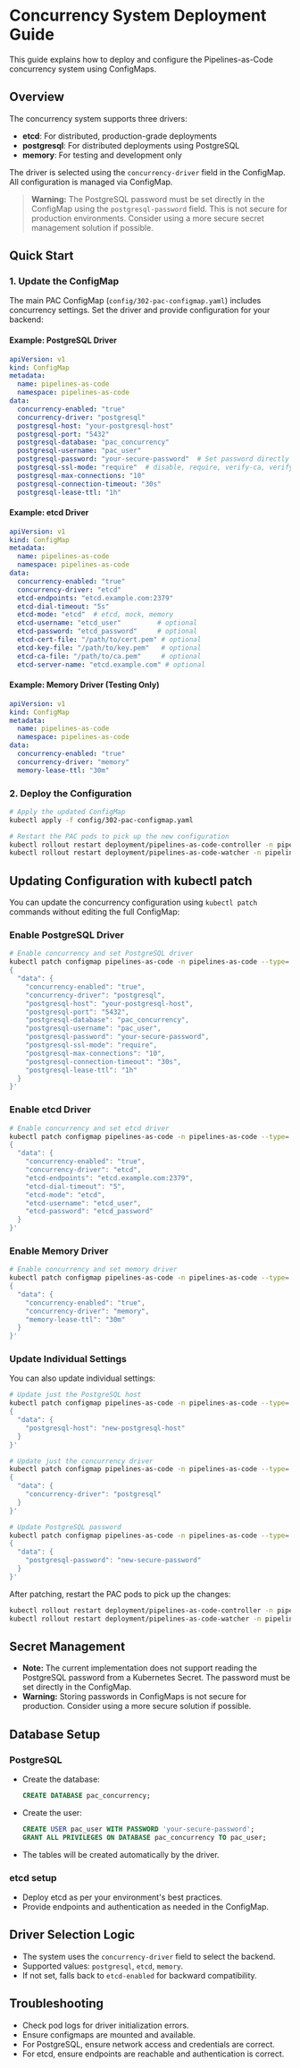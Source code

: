 # Concurrency System Deployment Guide

This guide explains how to deploy and configure the Pipelines-as-Code concurrency system using ConfigMaps.

## Overview

The concurrency system supports three drivers:

- **etcd**: For distributed, production-grade deployments
- **postgresql**: For distributed deployments using PostgreSQL
- **memory**: For testing and development only

The driver is selected using the `concurrency-driver` field in the ConfigMap. All configuration is managed via ConfigMap.

> **Warning:** The PostgreSQL password must be set directly in the ConfigMap using the `postgresql-password` field. This is not secure for production environments. Consider using a more secure secret management solution if possible.

## Quick Start

### 1. Update the ConfigMap

The main PAC ConfigMap (`config/302-pac-configmap.yaml`) includes concurrency settings. Set the driver and provide configuration for your backend:

#### Example: PostgreSQL Driver

```yaml
apiVersion: v1
kind: ConfigMap
metadata:
  name: pipelines-as-code
  namespace: pipelines-as-code
data:
  concurrency-enabled: "true"
  concurrency-driver: "postgresql"
  postgresql-host: "your-postgresql-host"
  postgresql-port: "5432"
  postgresql-database: "pac_concurrency"
  postgresql-username: "pac_user"
  postgresql-password: "your-secure-password"  # Set password directly here
  postgresql-ssl-mode: "require"  # disable, require, verify-ca, verify-full
  postgresql-max-connections: "10"
  postgresql-connection-timeout: "30s"
  postgresql-lease-ttl: "1h"
```

#### Example: etcd Driver

```yaml
apiVersion: v1
kind: ConfigMap
metadata:
  name: pipelines-as-code
  namespace: pipelines-as-code
data:
  concurrency-enabled: "true"
  concurrency-driver: "etcd"
  etcd-endpoints: "etcd.example.com:2379"
  etcd-dial-timeout: "5s"
  etcd-mode: "etcd"  # etcd, mock, memory
  etcd-username: "etcd_user"         # optional
  etcd-password: "etcd_password"     # optional
  etcd-cert-file: "/path/to/cert.pem" # optional
  etcd-key-file: "/path/to/key.pem"   # optional
  etcd-ca-file: "/path/to/ca.pem"     # optional
  etcd-server-name: "etcd.example.com" # optional
```

#### Example: Memory Driver (Testing Only)

```yaml
apiVersion: v1
kind: ConfigMap
metadata:
  name: pipelines-as-code
  namespace: pipelines-as-code
data:
  concurrency-enabled: "true"
  concurrency-driver: "memory"
  memory-lease-ttl: "30m"
```

### 2. Deploy the Configuration

```bash
# Apply the updated ConfigMap
kubectl apply -f config/302-pac-configmap.yaml

# Restart the PAC pods to pick up the new configuration
kubectl rollout restart deployment/pipelines-as-code-controller -n pipelines-as-code
kubectl rollout restart deployment/pipelines-as-code-watcher -n pipelines-as-code
```

## Updating Configuration with kubectl patch

You can update the concurrency configuration using `kubectl patch` commands without editing the full ConfigMap:

### Enable PostgreSQL Driver

```bash
# Enable concurrency and set PostgreSQL driver
kubectl patch configmap pipelines-as-code -n pipelines-as-code --type='merge' -p='
{
  "data": {
    "concurrency-enabled": "true",
    "concurrency-driver": "postgresql",
    "postgresql-host": "your-postgresql-host",
    "postgresql-port": "5432",
    "postgresql-database": "pac_concurrency",
    "postgresql-username": "pac_user",
    "postgresql-password": "your-secure-password",
    "postgresql-ssl-mode": "require",
    "postgresql-max-connections": "10",
    "postgresql-connection-timeout": "30s",
    "postgresql-lease-ttl": "1h"
  }
}'
```

### Enable etcd Driver

```bash
# Enable concurrency and set etcd driver
kubectl patch configmap pipelines-as-code -n pipelines-as-code --type='merge' -p='
{
  "data": {
    "concurrency-enabled": "true",
    "concurrency-driver": "etcd",
    "etcd-endpoints": "etcd.example.com:2379",
    "etcd-dial-timeout": "5",
    "etcd-mode": "etcd",
    "etcd-username": "etcd_user",
    "etcd-password": "etcd_password"
  }
}'
```

### Enable Memory Driver

```bash
# Enable concurrency and set memory driver
kubectl patch configmap pipelines-as-code -n pipelines-as-code --type='merge' -p='
{
  "data": {
    "concurrency-enabled": "true",
    "concurrency-driver": "memory",
    "memory-lease-ttl": "30m"
  }
}'
```

### Update Individual Settings

You can also update individual settings:

```bash
# Update just the PostgreSQL host
kubectl patch configmap pipelines-as-code -n pipelines-as-code --type='merge' -p='
{
  "data": {
    "postgresql-host": "new-postgresql-host"
  }
}'

# Update just the concurrency driver
kubectl patch configmap pipelines-as-code -n pipelines-as-code --type='merge' -p='
{
  "data": {
    "concurrency-driver": "postgresql"
  }
}'

# Update PostgreSQL password
kubectl patch configmap pipelines-as-code -n pipelines-as-code --type='merge' -p='
{
  "data": {
    "postgresql-password": "new-secure-password"
  }
}'
```

After patching, restart the PAC pods to pick up the changes:

```bash
kubectl rollout restart deployment/pipelines-as-code-controller -n pipelines-as-code
kubectl rollout restart deployment/pipelines-as-code-watcher -n pipelines-as-code
```

## Secret Management

- **Note:** The current implementation does not support reading the PostgreSQL password from a Kubernetes Secret. The password must be set directly in the ConfigMap.
- **Warning:** Storing passwords in ConfigMaps is not secure for production. Consider using a more secure solution if possible.

## Database Setup

### PostgreSQL

- Create the database:

    ```sql
    CREATE DATABASE pac_concurrency;
    ```

- Create the user:

    ```sql
    CREATE USER pac_user WITH PASSWORD 'your-secure-password';
    GRANT ALL PRIVILEGES ON DATABASE pac_concurrency TO pac_user;
    ```

- The tables will be created automatically by the driver.

### etcd setup

- Deploy etcd as per your environment's best practices.
- Provide endpoints and authentication as needed in the ConfigMap.

## Driver Selection Logic

- The system uses the `concurrency-driver` field to select the backend.
- Supported values: `postgresql`, `etcd`, `memory`.
- If not set, falls back to `etcd-enabled` for backward compatibility.

## Troubleshooting

- Check pod logs for driver initialization errors.
- Ensure configmaps are mounted and available.
- For PostgreSQL, ensure network access and credentials are correct.
- For etcd, ensure endpoints are reachable and authentication is correct.
